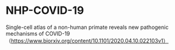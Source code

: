 # NHP-COVID-19
Single-cell atlas of a non-human primate reveals new pathogenic mechanisms of COVID-19（https://www.biorxiv.org/content/10.1101/2020.04.10.022103v1）
